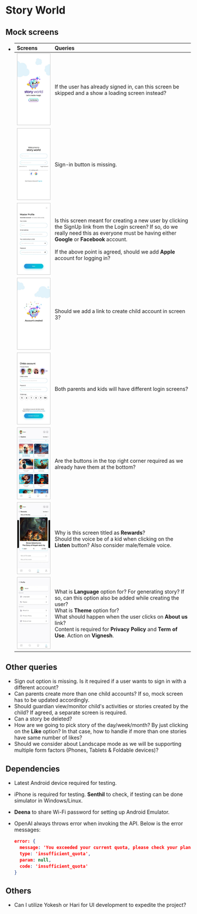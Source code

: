 # Story World

## Mock screens

- | Screens                                                                                       | Queries                                                                                                                                                                                                                                                                                                          |
  | --------------------------------------------------------------------------------------------- | ---------------------------------------------------------------------------------------------------------------------------------------------------------------------------------------------------------------------------------------------------------------------------------------------------------------- |
  | <img src="./MockScreens/1.jpg" alt="Screen 1" style="zoom:40%; border: solid 1px #cccccc;" /> | If the user has already signed in, can this screen be skipped and a show a loading screen instead?                                                                                                                                                                                                               |
  | <img src="./MockScreens/2.jpg" alt="Screen 2" style="zoom:40%; border: solid 1px #cccccc;" /> | Sign-in button is missing.                                                                                                                                                                                                                                                                                       |
  | <img src="./MockScreens/3.jpg" alt="Screen 3" style="zoom:40%; border: solid 1px #cccccc;" /> | Is this screen meant for creating a new user by clicking the SignUp link from the Login screen? If so, do we really need this as everyone must be having either **Google** or **Facebook** account.<br><br>If the above point is agreed, should we add **Apple** account for logging in?                         |
  | <img src="./MockScreens/4.jpg" alt="Screen 4" style="zoom:40%; border: solid 1px #cccccc;" /> | Should we add a link to create child account in screen 3?                                                                                                                                                                                                                                                        |
  | <img src="./MockScreens/5.jpg" alt="Screen 5" style="zoom:40%; border: solid 1px #cccccc;" /> | Both parents and kids will have different login screens?                                                                                                                                                                                                                                                         |
  | <img src="./MockScreens/7.jpg" alt="Screen 7" style="zoom:40%; border: solid 1px #cccccc;" /> | Are the buttons in the top right corner required as we already have them at the bottom?                                                                                                                                                                                                                          |
  | <img src="./MockScreens/8.jpg" alt="Screen 8" style="zoom:40%; border: solid 1px #cccccc;" /> | Why is this screen titled as **Rewards**?<br>Should the voice be of a kid when clicking on the **Listen** button? Also consider male/female voice.                                                                                                                                                               |
  | <img src="./MockScreens/9.jpg" alt="Screen 9" style="zoom:40%; border: solid 1px #cccccc;" /> | What is **Language** option for? For generating story? If so, can this option also be added while creating the user?<br>What is **Theme** option for?<br>What should happen when the user clicks on **About us** link?<br>Content is required for **Privacy Policy** and **Term of Use**. Action on **Vignesh**. |

## Other queries

- Sign out option is missing. Is it required if a user wants to sign in with a different account?
- Can parents create more than one child accounts? If so, mock screen has to be updated accordingly.
- Should guardian view/monitor child's activities or stories created by the child? If agreed, a separate screen is required.
- Can a story be deleted?
- How are we going to pick story of the day/week/month? By just clicking on the **Like** option? In that case, how to handle if more than one stories have same number of likes?
- Should we consider about Landscape mode as we will be supporting multiple form factors (Phones, Tablets & Foldable devices)?

## Dependencies

- Latest Android device required for testing.
- iPhone is required for testing. **Senthil** to check, if testing can be done simulator in Windows/Linux.
- **Deena** to share Wi-Fi password for setting up Android Emulator.
- OpenAI always throws error when invoking the API. Below is the error messages:

  ```json
  error: {
    message: 'You exceeded your current quota, please check your plan and billing details. For more information on this error, read the docs: https://platform.openai.com/docs/guides/error-codes/api-errors.',
    type: 'insufficient_quota',
    param: null,
    code: 'insufficient_quota'
  }
  ```

## Others

- Can I utilize Yokesh or Hari for UI development to expedite the project?

